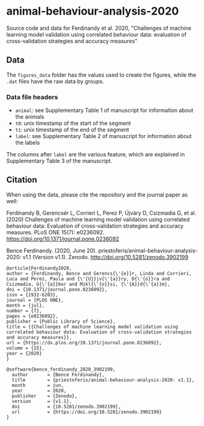 # animal-behaviour-analysis-2020
Source code and data for Ferdinandy et al. 2020, "Challenges of machine learning model validation using correlated behaviour data: evaluation of cross-validation strategies and accuracy measures"



## Data

The `figures_data` folder has the values used to create the figures, while the `.dat` files have the raw data by groups.

### Data file headers

- `animal`: see Supplementary Table 1 of manuscript for information about the animals
- `t0`: unix timestamp of the start of the segment
- `t1`: unix timestamp of the end of the segment
- `label`: see Supplementary Table 2 of manuscript for information about the labels

The columns after `label` are the various feature, which are explained in Supplementary Table 3 of the manuscript.

## Citation

When using the data, please cite the repository and the journal paper as well:

Ferdinandy B, Gerencsér L, Corrieri L, Perez P, Újváry D, Csizmadia G, et al. (2020) Challenges of machine learning model validation using correlated behaviour data: Evaluation of cross-validation strategies and accuracy measures. PLoS ONE 15(7): e0236092. https://doi.org/10.1371/journal.pone.0236092

Bence Ferdinandy. (2020, June 20). priestoferis/animal-behaviour-analysis-2020: v1.1 (Version v1.1). Zenodo. http://doi.org/10.5281/zenodo.3902199

```
@article{Ferdinandy2020,
author = {Ferdinandy, Bence and Gerencs{\'{e}}r, Linda and Corrieri, Luca and Perez, Paula and {\'{U}}jv{\'{a}}ry, D{\'{o}}ra and Csizmadia, G{\'{a}}bor and Mikl{\'{o}}si, {\'{A}}d{\'{a}}m},
doi = {10.1371/journal.pone.0236092},
issn = {1932-6203},
journal = {PLOS ONE},
month = {jul},
number = {7},
pages = {e0236092},
publisher = {Public Library of Science},
title = {{Challenges of machine learning model validation using correlated behaviour data: Evaluation of cross-validation strategies and accuracy measures}},
url = {https://dx.plos.org/10.1371/journal.pone.0236092},
volume = {15},
year = {2020}
}
```

```
@software{bence_ferdinandy_2020_3902199,
  author       = {Bence Ferdinandy},
  title        = {priestoferis/animal-behaviour-analysis-2020: v1.1},
  month        = jun,
  year         = 2020,
  publisher    = {Zenodo},
  version      = {v1.1},
  doi          = {10.5281/zenodo.3902199},
  url          = {https://doi.org/10.5281/zenodo.3902199}
}
```

